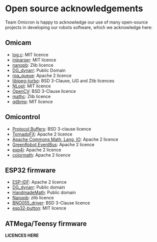 # Open source acknowledgements
Team Omicron is happy to acknowledge our use of many open-source projects in developing our robots software,
which we acknowledge here:

## Omicam
- [log.c](https://github.com/rxi/log.c): MIT licence
- [iniparser](https://github.com/ndevilla/iniparser): MIT licence
- [nanopb](https://github.com/nanopb/nanopb): Zlib licence
- [DG_dynarr](https://github.com/DanielGibson/Snippets/blob/master/DG_dynarr.h): Public Domain
- [rpa_queue](https://github.com/chrismerck/rpa_queue): Apache 2 licence
- [libjpeg-turbo](https://github.com/libjpeg-turbo/libjpeg-turbo): BSD 3-Clause, IJG and Zlib licences
- [NLopt](https://github.com/stevengj/nlopt): MIT licence
- [OpenCV](https://opencv.org/): BSD 3-Clause licence
- [mathc](https://github.com/felselva/mathc): Zlib licence
- [qdbmp](https://github.com/cbraudo/qdbmp): MIT licence

## Omicontrol
- [Protocol Buffers](https://github.com/protocolbuffers/protobuf): BSD 3-clause licence
- [TornadoFX](https://github.com/edvin/tornadofx): Apache 2 licence
- [Apache Commons Math, Lang, IO](https://commons.apache.org/): Apache 2 licence
- [GreenRobot EventBus](https://github.com/greenrobot/EventBus): Apache 2 licence
- [exp4j](https://www.objecthunter.net/exp4j/): Apache 2 licence
- [colormath](https://github.com/ajalt/colormath): Apache 2 licence

## ESP32 firmware
- [ESP-IDF](https://github.com/espressif/esp-idf/): Apache 2 licence
- [DG_dynarr](https://github.com/DanielGibson/Snippets/blob/master/DG_dynarr.h): Public domain
- [HandmadeMath](https://github.com/HandmadeMath/Handmade-Math): Public domain
- [Nanopb](https://github.com/nanopb/nanopb/): zlib licence
- [BNO055_driver](https://github.com/BoschSensortec/BNO055_driver): BSD 3-Clause licence
- [esp32-button](https://github.com/craftmetrics/esp32-button): MIT licence

## ATMega/Teensy firmware
**LICENCES HERE**

